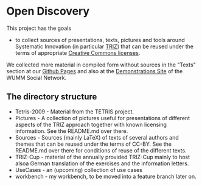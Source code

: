 # Open Discovery

This project has the goals

* to collect sources of presentations, texts, pictures and tools around
  Systematic Innovation (in particular
  [TRIZ](https://en.wikipedia.org/wiki/TRIZ)) that can be reused under the
  terms of appropriate
  [Creative Commons licenses](https://creativecommons.org/licenses/).

We collected more material in compiled form without sources in the "Texts"
section at our [Github Pages](https://wumm-project.github.io/) and also at the
[Demonstrations Site](http://wumm.uni-leipzig.de/) of the WUMM Social Network. 

## The directory structure

* Tetris-2009 - Material from the TETRIS project.
* Pictures - A collection of pictures useful for presentations of different
  aspects of the TRIZ approach together with known licensing information.  See
  the README.md over there.
* Sources - Sources (mainly LaTeX) of texts of several authors and themes that
  can be reused under the terms of CC-BY. See the README.md over there for
  conditions of reuse of the different texts.
* TRIZ-Cup - material of the annually provided TRIZ-Cup mainly to host alsoa
  German translation of the exercises and the information letters.
* UseCases - an (upcoming) collection of use cases
* workbench - my workbench, to be moved into a feature branch later on.  
